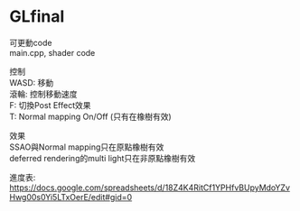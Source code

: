 # GLfinal

可更動code <br/>
main.cpp, shader code <br/>

控制 <br/>
WASD: 移動 <br/>
滾輪: 控制移動速度 <br/>
F: 切換Post Effect效果 <br/> 
T: Normal mapping On/Off (只有在橡樹有效) <br/> 

效果 <br/>
SSAO與Normal mapping只在原點橡樹有效 <br/>
deferred rendering的multi light只在非原點橡樹有效 <br/>

進度表: https://docs.google.com/spreadsheets/d/18Z4K4RitCf1YPHfvBUpyMdoYZvHwg00s0Yi5LTxOerE/edit#gid=0 <br/>
